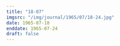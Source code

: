 ```yaml
---
title: "18-07"
imgsrc: "/img/journal/1965/07/18-24.jpg"
date: 1965-07-18
enddate: 1965-07-24
draft: false
---
```


<!-- fix pre-formatted input -->
